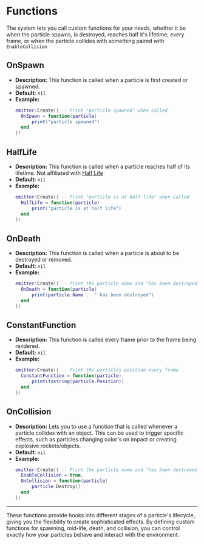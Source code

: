 # Functions

The system lets you call custom functions for your needs, whether it be when the particle spawns, is destroyed, reaches half it's lifetime, every frame, or when the particle collides with something paired with `EnableCollision`

## **OnSpawn**

- **Description:** This function is called when a particle is first created or spawned.
- **Default:** `nil`
- **Example:**
  ```lua
  emitter:Create({ -- Print "particle spawned" when called
    OnSpawn = function(particle)
        print("particle spawned")
    end
  })
  ```

## **HalfLife**

- **Description:** This function is called when a particle reaches half of its lifetime. Not affiliated with [Half Life](https://www.half-life.com/en/home/)
- **Default:** `nil`
- **Example:**
  ```lua
  emitter:Create({ -- Print "particle is at half life" when called
    HalfLife = function(particle)
        print("particle is at half life")
    end
  })
  ```

## **OnDeath**

- **Description:** This function is called when a particle is about to be destroyed or removed.
- **Default:** `nil`
- **Example:**
  ```lua
  emitter:Create({ -- Print the particle name and "has been destroyed" when called
    OnDeath = function(particle)
        print(particle.Name .. " has been destroyed")
    end
  })
  ```

## **ConstantFunction**

- **Description:** This function is called every frame prior to the frame being rendered.
- **Default:** `nil`
- **Example:**
  ```lua
  emitter:Create({ -- Print the particles position every frame
    ConstantFunction = function(particle)
        print(tostring(particle.Position))
    end
  })
  ```

## **OnCollision**

- **Description:** Lets you to use a function that is called whenever a particle collides with an object. This can be used to trigger specific effects, such as particles changing color's on impact or creating explosive rockets/objects.
- **Default:** `nil`
- **Example:**
  ```lua
  emitter:Create({ -- Print the particle name and "has been destroyed" when called
    EnableCollision = true,
    OnCollision = function(particle)
        particle:Destroy()
    end
  }) 
  ```

---

These functions provide hooks into different stages of a particle's lifecycle, giving you the flexibility to create sophisticated effects. By defining custom functions for spawning, mid-life, death, and collision, you can control exactly how your particles behave and interact with the environment.